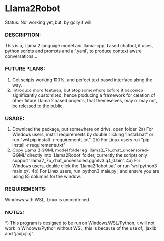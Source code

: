 # Llama2Robot
Status: Not working yet, but, by golly it will.

### DESCRIPTION:
This is a, Llama 2 language model and llama-cpp, based chatbot, it uses, python scripts and prompts and a '.yaml', to produce context aware conversations...

### FUTURE PLANS:
1) Get scripts working 100%, and perfect text based interface along the way.
2) Introduce more features, but stop somewhere before it becomes significantly customised, hence producing a framework for creation of other future Llama 2 based projects, that themeselves, may or may not, be released to the public. 

### USAGE:
1) Download the package, put somewhere on drive, open folder.
2a) For Windows users, install requirements by double clicking 'Install.bat" or run "wsl pip install -r requirements.txt".
2b) For Linux users run "pip install -r requirements.txt"
3) Copy Llama 2 GGML model folder eg 'llama2_7b_chat_uncensored-GGML' directly into 'Llama2Robot' folder, currently the scripts only support 'llama2_7b_chat_uncensored.ggmlv3.q4_0.bin'.
4a) For Windows users, double click the 'Llama2Robot.bat' or run 'wsl python3 main.py'.
4b) For Linux users, run 'python3 main.py', and ensure you are using 85 columns for the window.

### REQUIREMENTS:
Windows with WSL, Linux is unconfirmed. 

### NOTES:
*) This program is designed to be run on Windows/WSL/Python, it will not work in Windows/Python without WSL, this is because of the use of, 'jaxlib' and 'jax[cpu]'. 
